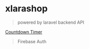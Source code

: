 # xlarashop
> powered by laravel backend API

<script src="https://cdn.logwork.com/widget/countdown.js"></script>
<a href="https://logwork.com/countdown-1yjm" class="countdown-timer" data-style="circles" data-timezone="Africa/Nairobi" data-textcolor="#5cdbe6" data-date="2023-08-17 12:36" data-background="#d11f9f" data-digitscolor="#7e20e3" data-unitscolor="#8beb36">Countdown Timer</a>

> Firebase Auth
